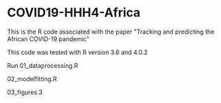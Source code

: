 # COVID19-HHH4-Africa

This is the R code associated with the paper "Tracking and predicting the African COVID-19 pandemic"

This code was tested with R version 3.6 and 4.0.2


Run
01_dataprocessing.R

02_modelfitting.R

03_figures.3
